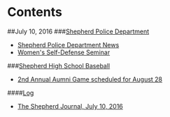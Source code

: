 # Contents
##July 10, 2016
###[Shepherd Police Department](police.md)
* [Shepherd Police Department News](shepherd-police-department/shepherdpolicedept.txt)
* [Women's Self-Defense Seminar](shepherd-police-department/womens-self-defense-seminar.txt)

###[Shepherd High School Baseball](shepherd-high-school-baseball/_title.md)
* [2nd Annual Aumni Game scheduled for August 28](shepherd-high-school-baseball/2ndannualalumnigame.txt)


####[Log](Log)
* [The Shepherd Journal, July 10, 2016](https://www.penflip.com/shepherdjournal/tsj-07162016)
